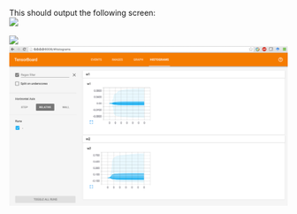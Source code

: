 This should output the following screen:  
<img src="https://github.com/kyeokabe/notes/blob/master/pics/TF_2LayerNet_Graph.png" width="850">  

<img src="https://github.com/kyeokabe/notes/blob/master/pics/TF_2LayerNet_Events.png" width="850">  

<img src="https://github.com/kyeokabe/VNC-memos/blob/master/pics/TF_2LayerNet_Histrograms.png" width="850">  

